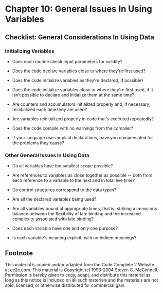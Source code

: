 Chapter 10: General Issues In Using Variables
=============================================

Checklist: General Considerations In Using Data
-----------------------------------------------

### Initializing Variables

- Does each routine check input parameters for validity?

- Does the code declare variables close to where they're first used?

- Does the code initialize variables as they're declared, if possible?

- Does the code initialize variables close to where they're first
  used, if it isn't possible to declare and initialize them at the
  same time?

- Are counters and accumulators initialized properly and, if
  necessary, reinitialized each time they are used?

- Are variables reinitialized properly in code that's executed
  repeatedly?

- Does the code compile with no warnings from the compiler?

- If your language uses implicit declarations, have you compensated
  for the problems they cause?

### Other General Issues in Using Data

- Do all variables have the smallest scope possible?

- Are references to variables as close together as possible -- both
  from each reference to a variable to the next and in total live
  time?

- Do control structures correspond to the data types?

- Are all the declared variables being used?

- Are all variables bound at appropriate times, that is, striking
  a conscious balance between the flexibility of late binding and the
  increased complexity associated with late binding?

- Does each variable have one and only one purpose?

- Is each variable's meaning explicit, with no hidden meanings?


Footnote
--------
This material is copied and/or adapted from the Code Complete 2
Website at cc2e.com. This material is Copyright (c) 1993-2004 Steven
C. McConnell. Permission is hereby given to copy, adapt, and
distribute this material as long as this notice is included on all
such materials and the materials are not sold, licensed, or otherwise
distributed for commercial gain.
